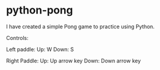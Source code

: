# python-pong

I have created a simple Pong game to practice using Python. 

Controls: 

Left paddle:
  Up: W
  Down: S
  
Right Paddle: 
  Up: Up arrow key
  Down: Down arrow key
